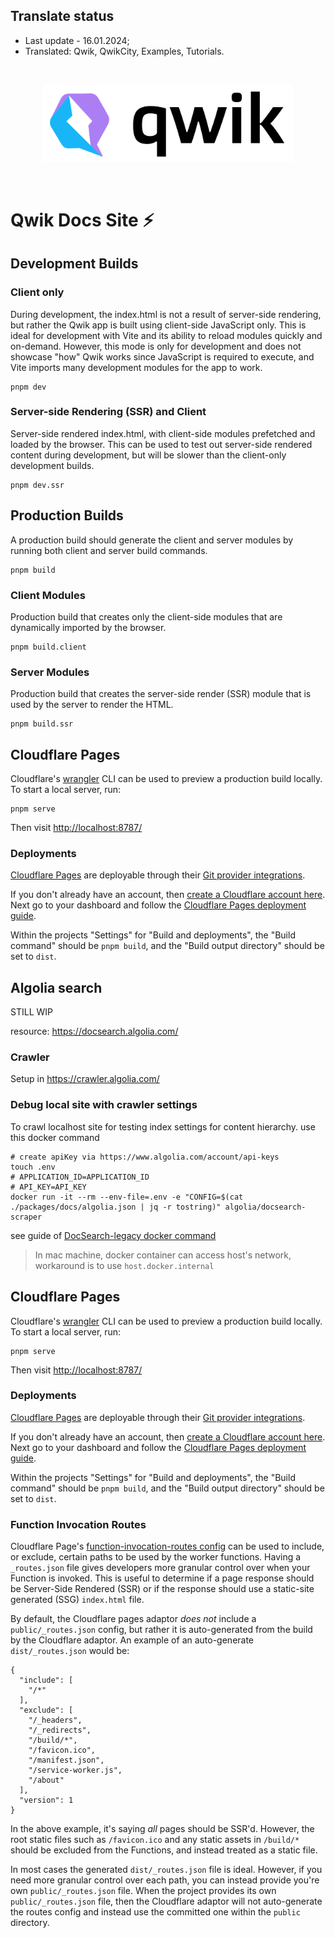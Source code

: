 ## Translate status

- Last update - 16.01.2024;
- Translated: Qwik, QwikCity, Examples, Tutorials.

<br>
<p align="center">
  <img alt="Qwik Logo" width="400" src="https://raw.githubusercontent.com/BuilderIO/qwik/main/.github/assets/qwik-logo.svg" />
</p>
<br>

# Qwik Docs Site ⚡️

## Development Builds

### Client only

During development, the index.html is not a result of server-side rendering, but rather the Qwik app is built using client-side JavaScript only. This is ideal for development with Vite and its ability to reload modules quickly and on-demand. However, this mode is only for development and does not showcase "how" Qwik works since JavaScript is required to execute, and Vite imports many development modules for the app to work.

```
pnpm dev
```

### Server-side Rendering (SSR) and Client

Server-side rendered index.html, with client-side modules prefetched and loaded by the browser. This can be used to test out server-side rendered content during development, but will be slower than the client-only development builds.

```
pnpm dev.ssr
```

## Production Builds

A production build should generate the client and server modules by running both client and server build commands.

```
pnpm build
```

### Client Modules

Production build that creates only the client-side modules that are dynamically imported by the browser.

```
pnpm build.client
```

### Server Modules

Production build that creates the server-side render (SSR) module that is used by the server to render the HTML.

```
pnpm build.ssr
```

## Cloudflare Pages

Cloudflare's [wrangler](https://github.com/cloudflare/wrangler) CLI can be used to preview a production build locally. To start a local server, run:

```
pnpm serve
```

Then visit [http://localhost:8787/](http://localhost:8787/)

### Deployments

[Cloudflare Pages](https://pages.cloudflare.com/) are deployable through their [Git provider integrations](https://developers.cloudflare.com/pages/platform/git-integration/).

If you don't already have an account, then [create a Cloudflare account here](https://dash.cloudflare.com/sign-up/pages). Next go to your dashboard and follow the [Cloudflare Pages deployment guide](https://developers.cloudflare.com/pages/framework-guides/deploy-anything/).

Within the projects "Settings" for "Build and deployments", the "Build command" should be `pnpm build`, and the "Build output directory" should be set to `dist`.

## Algolia search

STILL WIP

resource: https://docsearch.algolia.com/

### Crawler

Setup in https://crawler.algolia.com/

### Debug local site with crawler settings

To crawl localhost site for testing index settings for content hierarchy. use this docker command

```shell
# create apiKey via https://www.algolia.com/account/api-keys
touch .env
# APPLICATION_ID=APPLICATION_ID
# API_KEY=API_KEY
docker run -it --rm --env-file=.env -e "CONFIG=$(cat ./packages/docs/algolia.json | jq -r tostring)" algolia/docsearch-scraper
```

see guide of [DocSearch-legacy docker command](https://docsearch.algolia.com/docs/legacy/run-your-own#run-the-crawl-from-the-docker-image)

> In mac machine, docker container can access host's network, workaround is to use `host.docker.internal`
## Cloudflare Pages

Cloudflare's [wrangler](https://github.com/cloudflare/wrangler) CLI can be used to preview a production build locally. To start a local server, run:

```
pnpm serve
```

Then visit [http://localhost:8787/](http://localhost:8787/)

### Deployments

[Cloudflare Pages](https://pages.cloudflare.com/) are deployable through their [Git provider integrations](https://developers.cloudflare.com/pages/platform/git-integration/).

If you don't already have an account, then [create a Cloudflare account here](https://dash.cloudflare.com/sign-up/pages). Next go to your dashboard and follow the [Cloudflare Pages deployment guide](https://developers.cloudflare.com/pages/framework-guides/deploy-anything/).

Within the projects "Settings" for "Build and deployments", the "Build command" should be `pnpm build`, and the "Build output directory" should be set to `dist`.

### Function Invocation Routes

Cloudflare Page's [function-invocation-routes config](https://developers.cloudflare.com/pages/platform/functions/routing/#functions-invocation-routes) can be used to include, or exclude, certain paths to be used by the worker functions. Having a `_routes.json` file gives developers more granular control over when your Function is invoked.
This is useful to determine if a page response should be Server-Side Rendered (SSR) or if the response should use a static-site generated (SSG) `index.html` file.

By default, the Cloudflare pages adaptor _does not_ include a `public/_routes.json` config, but rather it is auto-generated from the build by the Cloudflare adaptor. An example of an auto-generate `dist/_routes.json` would be:

```
{
  "include": [
    "/*"
  ],
  "exclude": [
    "/_headers",
    "/_redirects",
    "/build/*",
    "/favicon.ico",
    "/manifest.json",
    "/service-worker.js",
    "/about"
  ],
  "version": 1
}
```

In the above example, it's saying _all_ pages should be SSR'd. However, the root static files such as `/favicon.ico` and any static assets in `/build/*` should be excluded from the Functions, and instead treated as a static file.

In most cases the generated `dist/_routes.json` file is ideal. However, if you need more granular control over each path, you can instead provide you're own `public/_routes.json` file. When the project provides its own `public/_routes.json` file, then the Cloudflare adaptor will not auto-generate the routes config and instead use the committed one within the `public` directory.
